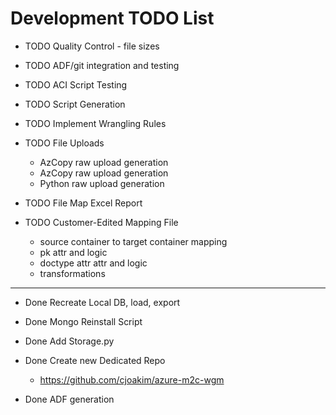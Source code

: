 # Development TODO List

- TODO Quality Control - file sizes

- TODO ADF/git integration and testing
- TODO ACI Script Testing
- TODO Script Generation
- TODO Implement Wrangling Rules

- TODO File Uploads
  - AzCopy raw upload generation
  - AzCopy raw upload generation
  - Python raw upload generation

- TODO File Map Excel Report

- TODO Customer-Edited Mapping File
  - source container to target container mapping
  - pk attr and logic
  - doctype attr attr and logic
  - transformations

---

- Done Recreate Local DB, load, export
- Done Mongo Reinstall Script

- Done Add Storage.py
- Done Create new Dedicated Repo
  - https://github.com/cjoakim/azure-m2c-wgm
- Done ADF generation 
